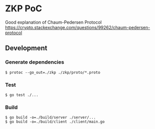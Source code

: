 # ZKP PoC

Good explanation of Chaum-Pedersen Protocol
https://crypto.stackexchange.com/questions/99262/chaum-pedersen-protocol

## Development

### Generate dependencies

```shell
$ protoc --go_out=./zkp ./zkp/proto/*.proto
```

### Test

```shell
$ go test ./...
```

### Build

```shell
$ go build -o=./build/server ./server/...
$ go build -o=./build/client ./client/main.go
```
